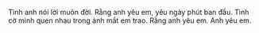 Tình anh nói lời muôn đời. Rằng anh yêu em, yêu ngày phút ban đầu. Tình cờ mình quen nhau trong ánh mắt em trao. Rằng anh yêu em. Anh yêu em.